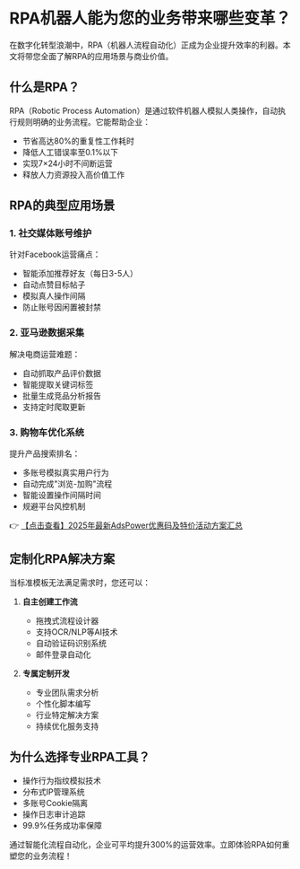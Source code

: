 # RPA机器人能为您的业务带来哪些变革？

在数字化转型浪潮中，RPA（机器人流程自动化）正成为企业提升效率的利器。本文将带您全面了解RPA的应用场景与商业价值。

## 什么是RPA？

RPA（Robotic Process Automation）是通过软件机器人模拟人类操作，自动执行规则明确的业务流程。它能帮助企业：

- 节省高达80%的重复性工作耗时
- 降低人工错误率至0.1%以下
- 实现7×24小时不间断运营
- 释放人力资源投入高价值工作

## RPA的典型应用场景

### 1. 社交媒体账号维护
针对Facebook运营痛点：
- 智能添加推荐好友（每日3-5人）
- 自动点赞目标帖子
- 模拟真人操作间隔
- 防止账号因闲置被封禁

### 2. 亚马逊数据采集
解决电商运营难题：
- 自动抓取产品评价数据
- 智能提取关键词标签
- 批量生成竞品分析报告
- 支持定时爬取更新

### 3. 购物车优化系统
提升产品搜索排名：
- 多账号模拟真实用户行为
- 自动完成"浏览-加购"流程
- 智能设置操作间隔时间
- 规避平台风控机制

👉 [【点击查看】2025年最新AdsPower优惠码及特价活动方案汇总](https://bit.ly/adspower_free)

## 定制化RPA解决方案

当标准模板无法满足需求时，您还可以：

1. **自主创建工作流**
   - 拖拽式流程设计器
   - 支持OCR/NLP等AI技术
   - 自动验证码识别系统
   - 邮件登录自动化

2. **专属定制开发**
   - 专业团队需求分析
   - 个性化脚本编写
   - 行业特定解决方案
   - 持续优化服务支持

## 为什么选择专业RPA工具？

- 操作行为指纹模拟技术
- 分布式IP管理系统
- 多账号Cookie隔离
- 操作日志审计追踪
- 99.9%任务成功率保障

通过智能化流程自动化，企业可平均提升300%的运营效率。立即体验RPA如何重塑您的业务流程！